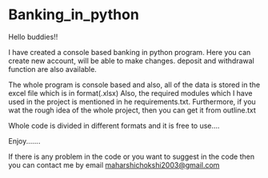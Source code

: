 # Banking_in_python

Hello buddies!!

I have created a console based banking in python program. Here you can create new account, will be able to make changes. deposit and withdrawal function are also available.

The whole program is console based and also, all of the data is stored in the excel file which is in format(.xlsx) Also, the required modules which I have used in the project is mentioned in he requirements.txt. Furthermore, if you wat the rough idea of the whole project, then you can get it from outline.txt

Whole code is divided in different formats and it is free to use....

Enjoy.......

If there is any problem in the code or you want to suggest in the code then you can contact me by email maharshichokshi2003@gmail.com
